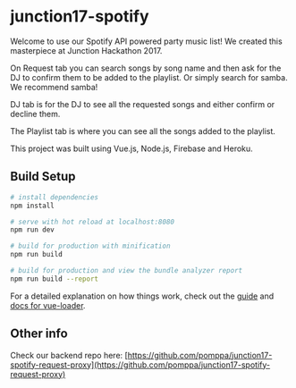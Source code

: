 # junction17-spotify

Welcome to use our Spotify API powered party music list! We created this masterpiece at Junction Hackathon 2017.

On Request tab you can search songs by song name and then ask for the DJ to confirm them to be added to the playlist. Or simply search for samba. We recommend samba!

DJ tab is for the DJ to see all the requested songs and either confirm or decline them.

The Playlist tab is where you can see all the songs added to the playlist.

This project was built using Vue.js, Node.js, Firebase and Heroku.


## Build Setup

``` bash
# install dependencies
npm install

# serve with hot reload at localhost:8080
npm run dev

# build for production with minification
npm run build

# build for production and view the bundle analyzer report
npm run build --report
```

For a detailed explanation on how things work, check out the [guide](http://vuejs-templates.github.io/webpack/) and [docs for vue-loader](http://vuejs.github.io/vue-loader).

## Other info

Check our backend repo here: [https://github.com/pomppa/junction17-spotify-request-proxy](https://github.com/pomppa/junction17-spotify-request-proxy)
